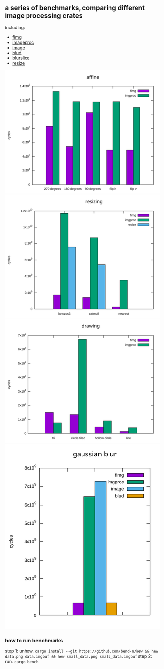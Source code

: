 ## a series of benchmarks, comparing different image processing crates

including:
- [fimg](https://crates.io/crates/fimg)
- [imageproc](https://crates.io/crates/imageproc)
- [image](https://crates.io/crates/image)
- [blud](https://crates.io/crates/blud)
- [blurslice](https://crates.io/crates/blurslice)
- [resize](https://crates.io/crates/resize)

![](./affine.svg)
![](./resizing.svg)
![](./drawing.svg)
![](./blur.svg)

### how to run benchmarks

step 1: unhew. `cargo install --git https://github.com/bend-n/hew && hew data.png data.imgbuf && hew small_data.png small_data.imgbuf`
step 2: run. `cargo bench`
